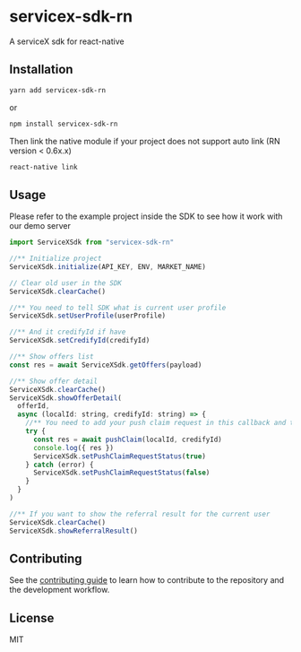 # servicex-sdk-rn

A serviceX sdk for react-native

## Installation

```sh
yarn add servicex-sdk-rn
```

or

```sh
npm install servicex-sdk-rn
```

Then link the native module if your project does not support auto link (RN version < 0.6x.x)

```sh
react-native link
```

## Usage

Please refer to the example project inside the SDK to see how it work with our demo server

```js
import ServiceXSdk from "servicex-sdk-rn"

//** Initialize project
ServiceXSdk.initialize(API_KEY, ENV, MARKET_NAME)

// Clear old user in the SDK
ServiceXSdk.clearCache()

//** You need to tell SDK what is current user profile
ServiceXSdk.setUserProfile(userProfile)

//** And it credifyId if have
ServiceXSdk.setCredifyId(credifyId)

//** Show offers list
const res = await ServiceXSdk.getOffers(payload)

//** Show offer detail
ServiceXSdk.clearCache()
ServiceXSdk.showOfferDetail(
  offerId,
  async (localId: string, credifyId: string) => {
    //** You need to add your push claim request in this callback and tell the SDK for the result
    try {
      const res = await pushClaim(localId, credifyId)
      console.log({ res })
      ServiceXSdk.setPushClaimRequestStatus(true)
    } catch (error) {
      ServiceXSdk.setPushClaimRequestStatus(false)
    }
  }
)

//** If you want to show the referral result for the current user
ServiceXSdk.clearCache()
ServiceXSdk.showReferralResult()
```

## Contributing

See the [contributing guide](CONTRIBUTING.md) to learn how to contribute to the repository and the development workflow.

## License

MIT
